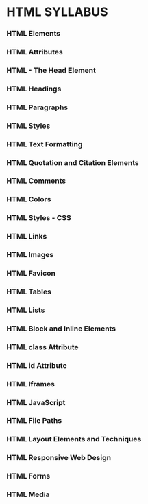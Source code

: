 # HTML SYLLABUS

### HTML Elements

### HTML Attributes

### HTML - The Head Element

### HTML Headings

### HTML Paragraphs

### HTML Styles

### HTML Text Formatting

### HTML Quotation and Citation Elements

### HTML Comments

### HTML Colors

### HTML Styles - CSS

### HTML Links

### HTML Images

### HTML Favicon

### HTML Tables

### HTML Lists

### HTML Block and Inline Elements

### HTML class Attribute

### HTML id Attribute

### HTML Iframes

### HTML JavaScript

### HTML File Paths


### HTML Layout Elements and Techniques

### HTML Responsive Web Design

### HTML Forms

### HTML Media
